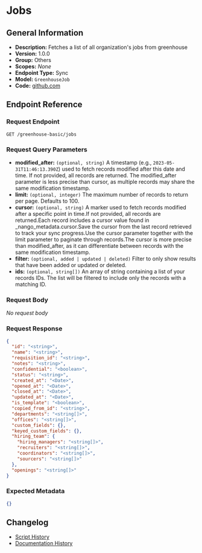 <!-- BEGIN GENERATED CONTENT -->
# Jobs

## General Information

- **Description:** Fetches a list of all organization's jobs from greenhouse
- **Version:** 1.0.0
- **Group:** Others
- **Scopes:** _None_
- **Endpoint Type:** Sync
- **Model:** `GreenhouseJob`
- **Code:** [github.com](https://github.com/NangoHQ/integration-templates/tree/main/integrations/greenhouse-basic/syncs/jobs.ts)


## Endpoint Reference

### Request Endpoint

`GET /greenhouse-basic/jobs`

### Request Query Parameters

- **modified_after:** `(optional, string)` A timestamp (e.g., `2023-05-31T11:46:13.390Z`) used to fetch records modified after this date and time. If not provided, all records are returned. The modified_after parameter is less precise than cursor, as multiple records may share the same modification timestamp.
- **limit:** `(optional, integer)` The maximum number of records to return per page. Defaults to 100.
- **cursor:** `(optional, string)` A marker used to fetch records modified after a specific point in time.If not provided, all records are returned.Each record includes a cursor value found in _nango_metadata.cursor.Save the cursor from the last record retrieved to track your sync progress.Use the cursor parameter together with the limit parameter to paginate through records.The cursor is more precise than modified_after, as it can differentiate between records with the same modification timestamp.
- **filter:** `(optional, added | updated | deleted)` Filter to only show results that have been added or updated or deleted.
- **ids:** `(optional, string[])` An array of string containing a list of your records IDs. The list will be filtered to include only the records with a matching ID.

### Request Body

_No request body_

### Request Response

```json
{
  "id": "<string>",
  "name": "<string>",
  "requisition_id": "<string>",
  "notes": "<string>",
  "confidential": "<boolean>",
  "status": "<string>",
  "created_at": "<Date>",
  "opened_at": "<Date>",
  "closed_at": "<Date>",
  "updated_at": "<Date>",
  "is_template": "<boolean>",
  "copied_from_id": "<string>",
  "departments": "<string[]>",
  "offices": "<string[]>",
  "custom_fields": {},
  "keyed_custom_fields": {},
  "hiring_team": {
    "hiring_managers": "<string[]>",
    "recruiters": "<string[]>",
    "coordinators": "<string[]>",
    "sourcers": "<string[]>"
  },
  "openings": "<string[]>"
}
```

### Expected Metadata

```json
{}
```

## Changelog

- [Script History](https://github.com/NangoHQ/integration-templates/commits/main/integrations/greenhouse-basic/syncs/jobs.ts)
- [Documentation History](https://github.com/NangoHQ/integration-templates/commits/main/integrations/greenhouse-basic/syncs/jobs.md)

<!-- END  GENERATED CONTENT -->

